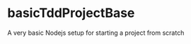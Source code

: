 basicTddProjectBase
===================

A very basic Nodejs setup for starting a project from scratch

